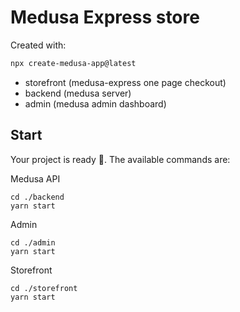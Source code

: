 # Medusa Express store

Created with:

```bash
npx create-medusa-app@latest
```

- storefront (medusa-express one page checkout)
- backend (medusa server)
- admin (medusa admin dashboard)


## Start
Your project is ready 🚀. The available commands are:

Medusa API
```
cd ./backend
yarn start
```

Admin
```
cd ./admin
yarn start
```

Storefront
```
cd ./storefront
yarn start
```
